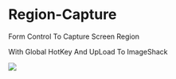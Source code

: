 # Region-Capture
Form Control To Capture Screen Region

With Global HotKey And UpLoad To ImageShack

![](http://i.imgur.com/3u4l8ev.png)
